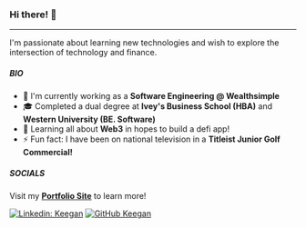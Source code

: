 ### Hi there! 👋
---
I'm passionate about learning new technologies and wish to explore the intersection of technology and finance. 

##### BIO
- 🏢 I'm currently working as a **Software Engineering @ Wealthsimple**
- 🎓 Completed a dual degree at **Ivey's Business School (HBA)** and **Western University (BE. Software)**
- 🌱 Learning all about **Web3** in hopes to build a defi app! 
- ⚡ Fun fact: I have been on national television in a **Titleist Junior Golf Commercial!**

##### SOCIALS

Visit my **[Portfolio Site](https://keeganmongru.com)** to learn more! 

[![Linkedin: Keegan](https://img.shields.io/badge/-Keegan-blue?style=flat-square&logo=Linkedin&logoColor=white&link=https://www.linkedin.com/in/keegan-mongru/)](https://www.linkedin.com/in/keegan-mongru/)
[![GitHub Keegan](https://img.shields.io/github/followers/kMongru?label=follow&style=social)](https://github.com/kMongru)


